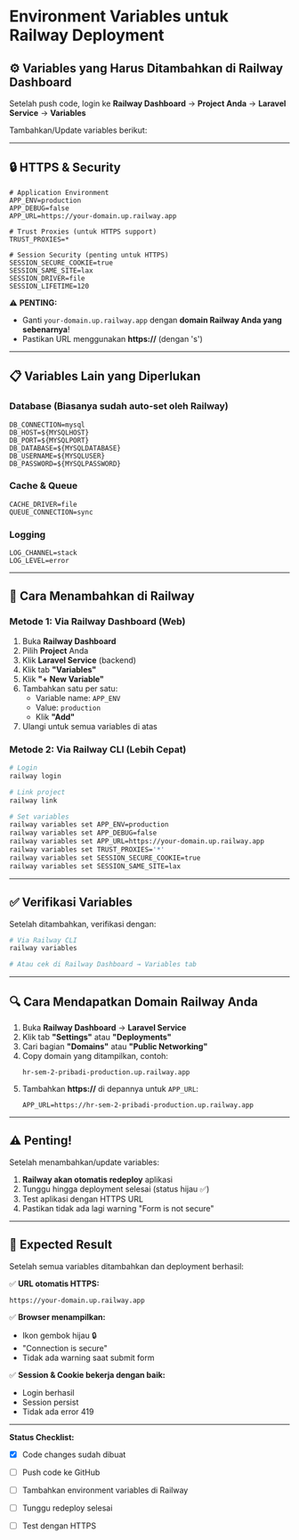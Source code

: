 # Environment Variables untuk Railway Deployment

## ⚙️ Variables yang Harus Ditambahkan di Railway Dashboard

Setelah push code, login ke **Railway Dashboard** → **Project Anda** → **Laravel Service** → **Variables**

Tambahkan/Update variables berikut:

---

## 🔒 HTTPS & Security

```env
# Application Environment
APP_ENV=production
APP_DEBUG=false
APP_URL=https://your-domain.up.railway.app

# Trust Proxies (untuk HTTPS support)
TRUST_PROXIES=*

# Session Security (penting untuk HTTPS)
SESSION_SECURE_COOKIE=true
SESSION_SAME_SITE=lax
SESSION_DRIVER=file
SESSION_LIFETIME=120
```

⚠️ **PENTING:** 
- Ganti `your-domain.up.railway.app` dengan **domain Railway Anda yang sebenarnya**!
- Pastikan URL menggunakan **https://** (dengan 's')

---

## 📋 Variables Lain yang Diperlukan

### Database (Biasanya sudah auto-set oleh Railway)
```env
DB_CONNECTION=mysql
DB_HOST=${MYSQLHOST}
DB_PORT=${MYSQLPORT}
DB_DATABASE=${MYSQLDATABASE}
DB_USERNAME=${MYSQLUSER}
DB_PASSWORD=${MYSQLPASSWORD}
```

### Cache & Queue
```env
CACHE_DRIVER=file
QUEUE_CONNECTION=sync
```

### Logging
```env
LOG_CHANNEL=stack
LOG_LEVEL=error
```

---

## 🚀 Cara Menambahkan di Railway

### Metode 1: Via Railway Dashboard (Web)

1. Buka **Railway Dashboard**
2. Pilih **Project** Anda
3. Klik **Laravel Service** (backend)
4. Klik tab **"Variables"**
5. Klik **"+ New Variable"**
6. Tambahkan satu per satu:
   - Variable name: `APP_ENV`
   - Value: `production`
   - Klik **"Add"**
7. Ulangi untuk semua variables di atas

### Metode 2: Via Railway CLI (Lebih Cepat)

```bash
# Login
railway login

# Link project
railway link

# Set variables
railway variables set APP_ENV=production
railway variables set APP_DEBUG=false
railway variables set APP_URL=https://your-domain.up.railway.app
railway variables set TRUST_PROXIES='*'
railway variables set SESSION_SECURE_COOKIE=true
railway variables set SESSION_SAME_SITE=lax
```

---

## ✅ Verifikasi Variables

Setelah ditambahkan, verifikasi dengan:

```bash
# Via Railway CLI
railway variables

# Atau cek di Railway Dashboard → Variables tab
```

---

## 🔍 Cara Mendapatkan Domain Railway Anda

1. Buka **Railway Dashboard** → **Laravel Service**
2. Klik tab **"Settings"** atau **"Deployments"**
3. Cari bagian **"Domains"** atau **"Public Networking"**
4. Copy domain yang ditampilkan, contoh:
   ```
   hr-sem-2-pribadi-production.up.railway.app
   ```
5. Tambahkan **https://** di depannya untuk `APP_URL`:
   ```
   APP_URL=https://hr-sem-2-pribadi-production.up.railway.app
   ```

---

## ⚠️ Penting!

Setelah menambahkan/update variables:

1. **Railway akan otomatis redeploy** aplikasi
2. Tunggu hingga deployment selesai (status hijau ✅)
3. Test aplikasi dengan HTTPS URL
4. Pastikan tidak ada lagi warning "Form is not secure"

---

## 🎯 Expected Result

Setelah semua variables ditambahkan dan deployment berhasil:

✅ **URL otomatis HTTPS:**
```
https://your-domain.up.railway.app
```

✅ **Browser menampilkan:**
- Ikon gembok hijau 🔒
- "Connection is secure"
- Tidak ada warning saat submit form

✅ **Session & Cookie bekerja dengan baik:**
- Login berhasil
- Session persist
- Tidak ada error 419

---

**Status Checklist:**
- [x] Code changes sudah dibuat
- [ ] Push code ke GitHub
- [ ] Tambahkan environment variables di Railway
- [ ] Tunggu redeploy selesai
- [ ] Test dengan HTTPS

